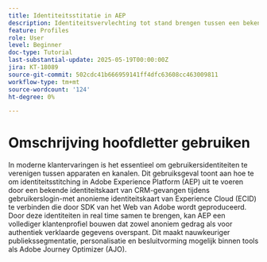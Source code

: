 ```yaml
---
title: Identiteitsstitatie in AEP
description: Identiteitsvervlechting tot stand brengen tussen een bekende gebruiker (CRMID) en een anonieme webbezoeker (ECID), toelatend verenigde profielen voor verpersoonlijking in real time en aanbiedersbesluit in Adobe Journey Optimizer (AJO).
feature: Profiles
role: User
level: Beginner
doc-type: Tutorial
last-substantial-update: 2025-05-19T00:00:00Z
jira: KT-18089
source-git-commit: 502cdc41b666959141ff4dfc63608cc463009811
workflow-type: tm+mt
source-wordcount: '124'
ht-degree: 0%

---
```



# Omschrijving hoofdletter gebruiken

In moderne klantervaringen is het essentieel om gebruikersidentiteiten te verenigen tussen apparaten en kanalen. Dit gebruiksgeval toont aan hoe te om identiteitsstitching in Adobe Experience Platform (AEP) uit te voeren door een bekende identiteitskaart van CRM-gevangen tijdens gebruikerslogin-met anonieme identiteitskaart van Experience Cloud (ECID) te verbinden die door SDK van het Web van Adobe wordt geproduceerd. Door deze identiteiten in real time samen te brengen, kan AEP een vollediger klantenprofiel bouwen dat zowel anoniem gedrag als voor authentiek verklaarde gegevens overspant. Dit maakt nauwkeuriger publiekssegmentatie, personalisatie en besluitvorming mogelijk binnen tools als Adobe Journey Optimizer (AJO).

